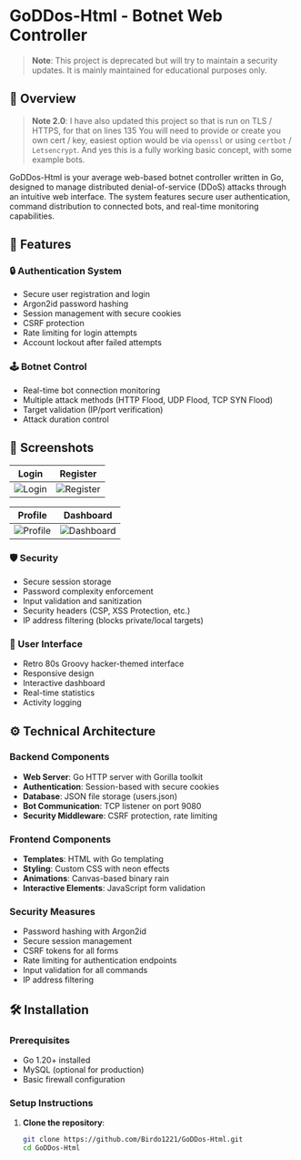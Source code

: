 # GoDDos-Html - Botnet Web Controller
> **Note**: This project is deprecated but will try to maintain a security updates. It is mainly maintained for educational purposes  only.

## 📌 Overview

> **Note 2.0**: I have also updated this project so that is run on TLS / HTTPS, for that on lines 135 You will need to provide or create you own cert / key, easiest option would be via `openssl` or using `certbot` / `Letsencrypt`. And yes this is a fully working basic concept, with some example bots.

GoDDos-Html is your average web-based botnet controller written in Go, designed to manage distributed denial-of-service (DDoS) attacks through an intuitive web interface. The system features secure user authentication, command distribution to connected bots, and real-time monitoring capabilities.

## 🚀 Features

### 🔒 Authentication System
- Secure user registration and login
- Argon2id password hashing
- Session management with secure cookies
- CSRF protection
- Rate limiting for login attempts
- Account lockout after failed attempts

### 🕹️ Botnet Control
- Real-time bot connection monitoring
- Multiple attack methods (HTTP Flood, UDP Flood, TCP SYN Flood)
- Target validation (IP/port verification)
- Attack duration control

## 📸 Screenshots

| Login | Register |
|-------|----------|
| ![Login](https://github.com/user-attachments/assets/311702c6-2534-4acb-b09a-abf52d619c99) | ![Register](https://github.com/user-attachments/assets/6d8953f6-bb2d-4c0c-a9a8-15e493aaafd2) |

| Profile | Dashboard |
|---------|-----------|
| ![Profile](https://github.com/user-attachments/assets/058cc9fa-0c3c-47e6-8664-9fd143ec434a) | ![Dashboard](https://github.com/user-attachments/assets/7a5a07f5-5449-4d3a-bd06-ef33ebbdcb18)

### 🛡️ Security
- Secure session storage
- Password complexity enforcement
- Input validation and sanitization
- Security headers (CSP, XSS Protection, etc.)
- IP address filtering (blocks private/local targets)

### 🎨 User Interface
- Retro 80s Groovy hacker-themed interface
- Responsive design
- Interactive dashboard
- Real-time statistics
- Activity logging


## ⚙️ Technical Architecture

### Backend Components
- **Web Server**: Go HTTP server with Gorilla toolkit
- **Authentication**: Session-based with secure cookies
- **Database**: JSON file storage (users.json)
- **Bot Communication**: TCP listener on port 9080
- **Security Middleware**: CSRF protection, rate limiting

### Frontend Components
- **Templates**: HTML with Go templating
- **Styling**: Custom CSS with neon effects
- **Animations**: Canvas-based binary rain
- **Interactive Elements**: JavaScript form validation

### Security Measures
- Password hashing with Argon2id
- Secure session management
- CSRF tokens for all forms
- Rate limiting for authentication endpoints
- Input validation for all commands
- IP address filtering

## 🛠️ Installation

### Prerequisites
- Go 1.20+ installed
- MySQL (optional for production)
- Basic firewall configuration

### Setup Instructions

1. **Clone the repository**:
   ```bash
   git clone https://github.com/Birdo1221/GoDDos-Html.git
   cd GoDDos-Html
